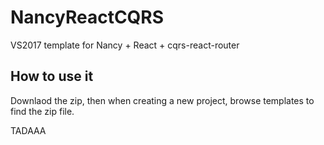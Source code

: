 # NancyReactCQRS
VS2017 template for Nancy + React + cqrs-react-router

## How to use it

Downlaod the zip, then when creating a new project, browse templates to find the zip file.

TADAAA
